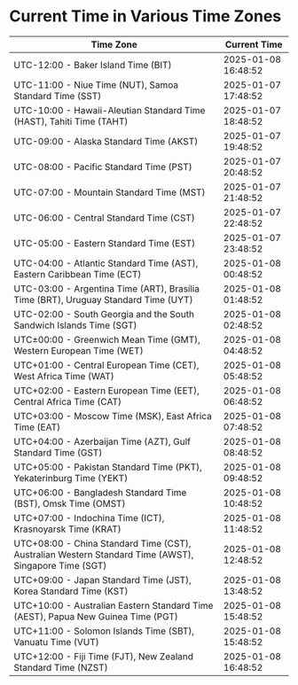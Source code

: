 # Current Time in Various Time Zones

| Time Zone | Current Time |
|-----------|--------------|
| UTC-12:00 - Baker Island Time (BIT) | 2025-01-08 16:48:52 |
| UTC-11:00 - Niue Time (NUT), Samoa Standard Time (SST) | 2025-01-07 17:48:52 |
| UTC-10:00 - Hawaii-Aleutian Standard Time (HAST), Tahiti Time (TAHT) | 2025-01-07 18:48:52 |
| UTC-09:00 - Alaska Standard Time (AKST) | 2025-01-07 19:48:52 |
| UTC-08:00 - Pacific Standard Time (PST) | 2025-01-07 20:48:52 |
| UTC-07:00 - Mountain Standard Time (MST) | 2025-01-07 21:48:52 |
| UTC-06:00 - Central Standard Time (CST) | 2025-01-07 22:48:52 |
| UTC-05:00 - Eastern Standard Time (EST) | 2025-01-07 23:48:52 |
| UTC-04:00 - Atlantic Standard Time (AST), Eastern Caribbean Time (ECT) | 2025-01-08 00:48:52 |
| UTC-03:00 - Argentina Time (ART), Brasília Time (BRT), Uruguay Standard Time (UYT) | 2025-01-08 01:48:52 |
| UTC-02:00 - South Georgia and the South Sandwich Islands Time (SGT) | 2025-01-08 02:48:52 |
| UTC±00:00 - Greenwich Mean Time (GMT), Western European Time (WET) | 2025-01-08 04:48:52 |
| UTC+01:00 - Central European Time (CET), West Africa Time (WAT) | 2025-01-08 05:48:52 |
| UTC+02:00 - Eastern European Time (EET), Central Africa Time (CAT) | 2025-01-08 06:48:52 |
| UTC+03:00 - Moscow Time (MSK), East Africa Time (EAT) | 2025-01-08 07:48:52 |
| UTC+04:00 - Azerbaijan Time (AZT), Gulf Standard Time (GST) | 2025-01-08 08:48:52 |
| UTC+05:00 - Pakistan Standard Time (PKT), Yekaterinburg Time (YEKT) | 2025-01-08 09:48:52 |
| UTC+06:00 - Bangladesh Standard Time (BST), Omsk Time (OMST) | 2025-01-08 10:48:52 |
| UTC+07:00 - Indochina Time (ICT), Krasnoyarsk Time (KRAT) | 2025-01-08 11:48:52 |
| UTC+08:00 - China Standard Time (CST), Australian Western Standard Time (AWST), Singapore Time (SGT) | 2025-01-08 12:48:52 |
| UTC+09:00 - Japan Standard Time (JST), Korea Standard Time (KST) | 2025-01-08 13:48:52 |
| UTC+10:00 - Australian Eastern Standard Time (AEST), Papua New Guinea Time (PGT) | 2025-01-08 15:48:52 |
| UTC+11:00 - Solomon Islands Time (SBT), Vanuatu Time (VUT) | 2025-01-08 15:48:52 |
| UTC+12:00 - Fiji Time (FJT), New Zealand Standard Time (NZST) | 2025-01-08 16:48:52 |
